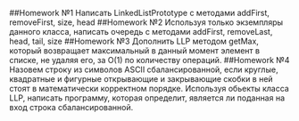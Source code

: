 ##Homework №1
Написать LinkedListPrototype с методами addFirst, removeFirst, size, head
##Homework №2
Используя только экземпляры данного класса, написать очередь с методами addFirst, removeLast, head, tail, size
##Homework №3
Дополнить LLP методом getMax, который возвращает максимальный в данный момент элемент в списке, не удаляя его, за O(1) по количеству операций.
##Homework №4
Назовем строку из символов ASCII сбалансированной, если круглые, квадратные и фигурные открывающие и закрывающие скобки в ней стоят в математически корректном порядке. Используя обьекты класса LLP, написать программу, которая определит, является ли поданная на вход строка сбалансированной.